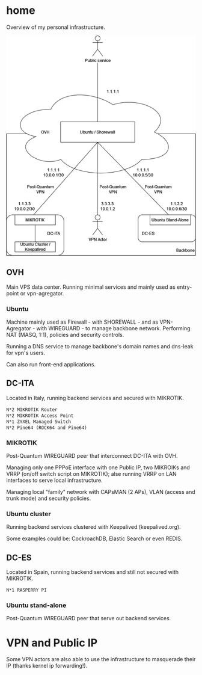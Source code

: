 # home
Overview of my personal infrastructure.

<p align="center">
  <img src="data/network.png" alt="network"/>
</p>

## OVH
Main VPS data center.
Running minimal services and mainly used as entry-point or vpn-agregator.

### Ubuntu
Machine mainly used as Firewall - with SHOREWALL - and as VPN-Agregator - with WIREGUARD - to manage backbone network. 
Performing NAT (MASQ, 1:1), policies and security controls.

Running a DNS service to manage backbone's domain names and dns-leak for vpn's users.

Can also run front-end applications.

## DC-ITA
Located in Italy, running backend services and secured with MIKROTIK.

```
N*2 MIKROTIK Router
N*2 MIKROTIK Access Point
N*1 ZYXEL Managed Switch
N*2 Pine64 (ROCK64 and Pine64)
```

### MIKROTIK
Post-Quantum WIREGUARD peer that interconnect DC-ITA with OVH.

Managing only one PPPoE interface with one Public IP, two MIKROIKs and VRRP (on/off switch script on MIKROTIK); alse running VRRP on LAN interfaces to serve local infrastructure.

Managing local "family" network with CAPsMAN (2 APs), VLAN (access and trunk mode) and security policies.

### Ubuntu cluster
Running backend services clustered with Keepalived (keepalived.org).

Some examples could be: CockroachDB, Elastic Search or even REDIS.

## DC-ES
Located in Spain, running backend services and still not secured with MIKROTIK.

```
N*1 RASPERRY PI
```

### Ubuntu stand-alone
Post-Quantum WIREGUARD peer that serve out backend services.

# VPN and Public IP
Some VPN actors are also able to use the infrastructure to masquerade their IP (thanks kernel ip forwarding!).
